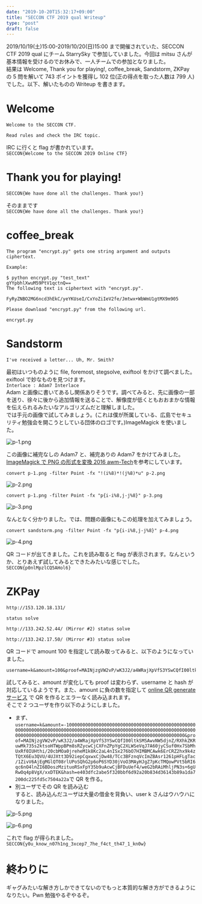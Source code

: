 ```yaml
---
date: "2019-10-20T15:32:17+09:00"
title: "SECCON CTF 2019 qual Writeup"
type: "post"
draft: false
---
```


2019/10/19(土)15:00-2019/10/20(日)15:00 まで開催されていた、SECCON CTF 2019 qual にチーム StarrySky で参加していました。今回は mitsu さんが基本情報を受けるのでお休みで、一人チームでの参加となりました。  
結果は Welcome, Thank you for playing!, coffee_break, Sandstorm, ZKPay の 5 問を解いて 743 ポイントを獲得し 102 位(正の得点を取った人数は 799 人)でした。以下、解いたものの Writeup を書きます。

# Welcome

```
Welcome to the SECCON CTF.

Read rules and check the IRC topic.
```

IRC に行くと flag が書かれています。  
`SECCON{Welcome to the SECCON 2019 Online CTF}`

# Thank you for playing!

```
SECCON{We have done all the challenges. Thank you!}
```

そのままです  
`SECCON{We have done all the challenges. Thank you!}`

# coffee_break

```
The program "encrypt.py" gets one string argument and outputs ciphertext.

Example:

$ python encrypt.py "test_text"
gYYpbhlXwuM59PtV1qctnQ==
The following text is ciphertext with "encrypt.py".

FyRyZNBO2MG6ncd3hEkC/yeYKUseI/CxYoZiIeV2fe/Jmtwx+WbWmU1gtMX9m905

Please download "encrypt.py" from the following url.

encrypt.py
```

# Sandstorm

```
I've received a letter... Uh, Mr. Smith?
```

最初はいつものように file, foremost, stegsolve, exiftool をかけて調べました。  
exiftool で妙なものを見つけます。  
`Interlace : Adam7 Interlace`  
Adam と画像に書いてあるし関係ありそうです。調べてみると、先に画像の一部を送り、徐々に後から追加情報を送ることで、解像度が低くともおおまかな情報を伝えられるみたいなアルゴリズムだと理解しました。  
では手元の画像で試してみましょう。(これは僕が所属している、広島でセキュリティ勉強会を開こうとしている団体のロゴです。)ImageMagick を使いました。

![p-1.png](./p-1.png)

この画像に補完なしの Adam7 と、補完ありの Adam7 をかけてみました。[ImageMagick で PNG の形式を変換 2016 awm-Tech](https://blog.awm.jp/2016/01/26/png/)を参考にしています。

```
convert p-1.png -filter Point -fx "!(i%8)*!(j%8)*u" p-2.png
```

![p-2.png](./p-2.png)

```
convert p-1.png -filter Point -fx "p{i-i%8,j-j%8}" p-3.png
```

![p-3.png](./p-3.png)

なんとなく分かりました。では、問題の画像にもこの処理を加えてみましょう。

```
convert sandstorm.png -filter Point -fx "p{i-i%8,j-j%8}" p-4.png
```

![p-4.png](./p-4.png)

QR コードが出てきました。これを読み取ると flag が表示されます。なんというか、とりあえず試してみるとできたみたいな感じでした。  
`SECCON{p0nlMpzlCQ5AHol6}`

# ZKPay

```
http://153.120.18.131/

status solve

http://133.242.52.44/ (Mirror #2) status solve

http://133.242.17.50/ (Mirror #3) status solve
```

QR コードで amount 100 を指定して読み取ってみると、以下のようになっていました。

```
username=k&amount=100&proof=MAINjzgVW2vP/wK3J2/a4WRajXpVfS3YSwCQfI00ltkSMSAwvNW5djnZ/RXhkZKRuwMk735s2ktsoHTWppBPm8sRZycwCjCXFnZPpYgC2XLWSeVqJ7A60jyCSuf0Hx7SbMhUxRf0IUHthi/20cbMOa0jreheM1k8Kc2aL4nISx276bO7HIMBMCAwk6ErCRZ2hx9k4zTQtX6Eu3QVU/4UJXtt3D92iepCqxwxCjDw48/TCc3BFznqVcImZBAsr1261pHFLgTac/1ZivV6AjEgMGlQT08rlUPoSQhG2p6oP6SYD30jVoO3MAyHJgZ7pKcTMQowPVt5bRI6qc6nO4lnZI6BDoszMzituoRSxFpY35b9uAcwCjBFDuUef4/weG2bRAiMhljPN3s+6gURwOq4p8VgX/xxDTEK&hash=e403dfc2abe5f320bbf6d92a20b834d36143b89a1da7200dc225fd5c7504a22a
```

試してみると、amount が変化しても proof は変わらず、username と hash が対応しているようです。また、amount に負の数を指定して [online QR generate サービス](https://www.the-qrcode-generator.com/) で QR を作るとエラーなく読み込まれます。  
そこで 2 つユーザを作り以下のようにしました。

- まず、`username=k&amount=-1000000000000000000000000000000000000000000000000000000000000000000000000000000000000000000000000000000000000000000000000000000000000000000000000000000000000000000000000000000000&proof=MAINjzgVW2vP/wK3J2/a4WRajXpVfS3YSwCQfI00ltkSMSAwvNW5djnZ/RXhkZKRuwMk735s2ktsoHTWppBPm8sRZycwCjCXFnZPpYgC2XLWSeVqJ7A60jyCSuf0Hx7SbMhUxRf0IUHthi/20cbMOa0jreheM1k8Kc2aL4nISx276bO7HIMBMCAwk6ErCRZ2hx9k4zTQtX6Eu3QVU/4UJXtt3D92iepCqxwxCjDw48/TCc3BFznqVcImZBAsr1261pHFLgTac/1ZivV6AjEgMGlQT08rlUPoSQhG2p6oP6SYD30jVoO3MAyHJgZ7pKcTMQowPVt5bRI6qc6nO4lnZI6BDoszMzituoRSxFpY35b9uAcwCjBFDuUef4/weG2bRAiMhljPN3s+6gURwOq4p8VgX/xxDTEK&hash=e403dfc2abe5f320bbf6d92a20b834d36143b89a1da7200dc225fd5c7504a22a`で QR を作る。
- 別ユーザでその QR を読み込む  
  すると、読み込んだユーザは大量の借金を背負い、user k さんはウハウハになりました。

![p-5.png](./p-5.png)

![p-6.png](./p-6.png)

これで flag が得られました。  
`SECCON{y0u_know_n07h1ng_3xcep7_7he_f4ct_th47_1_kn0w}`

# 終わりに

ギャグみたいな解き方しかできてないのでもっと本質的な解き方ができるようになりたい。Pwn 勉強やるぞやるぞ。
